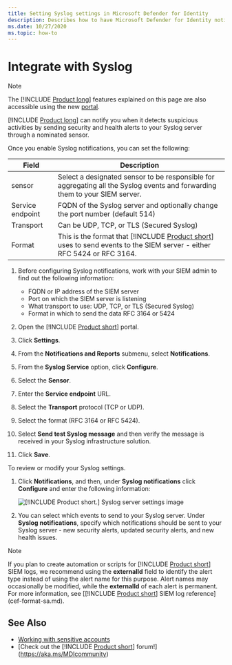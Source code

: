 ```yaml
---
title: Setting Syslog settings in Microsoft Defender for Identity
description: Describes how to have Microsoft Defender for Identity notify you (by email or by Defender for Identity event forwarding) when it detects suspicious activities
ms.date: 10/27/2020
ms.topic: how-to
---
```


# Integrate with Syslog

> [!NOTE]
> The [!INCLUDE [Product long](includes/product-long.md)] features explained on this page are also accessible using the new [portal](https://portal.cloudappsecurity.com).

[!INCLUDE [Product long](includes/product-long.md)] can notify you when it detects suspicious activities by sending security and health alerts to your Syslog server through a nominated sensor.

Once you enable Syslog notifications, you can set the following:

|Field|Description|
|---------|---------------|
|sensor|Select a designated sensor to be responsible for aggregating all the Syslog events and forwarding them to your SIEM server.|
|Service endpoint|FQDN of the Syslog server and optionally change the port number (default 514)|
|Transport|Can be UDP, TCP, or TLS (Secured Syslog)|
|Format|This is the format that [!INCLUDE [Product short](includes/product-short.md)] uses to send events to the SIEM server - either RFC 5424 or RFC 3164.|

1. Before configuring Syslog notifications, work with your SIEM admin to find out the following information:

    - FQDN or IP address of the SIEM server
    - Port on which the SIEM server is listening
    - What transport to use: UDP, TCP, or TLS (Secured Syslog)
    - Format in which to send the data RFC 3164 or 5424

1. Open the [!INCLUDE [Product short](includes/product-short.md)] portal.
1. Click **Settings**.
1. From the **Notifications and Reports** submenu, select **Notifications**.
1. From the **Syslog Service** option, click **Configure**.
1. Select the **Sensor**.
1. Enter the **Service endpoint** URL.
1. Select the **Transport** protocol (TCP or UDP).
1. Select the format (RFC 3164 or RFC 5424).
1. Select **Send test Syslog message** and then verify the message is received in your Syslog infrastructure solution.
1. Click **Save**.

To review or modify your Syslog settings.

1. Click **Notifications**, and then, under **Syslog notifications** click **Configure** and enter the following information:

    ![[!INCLUDE [Product short.](includes/product-short.md)] Syslog server settings image](media/syslog.png)

1. You can select which events to send to your Syslog server. Under **Syslog notifications**, specify which notifications should be sent to your Syslog server - new security alerts, updated security alerts, and new health issues.

> [!NOTE]
> If you plan to create automation or scripts for [!INCLUDE [Product short](includes/product-short.md)] SIEM logs, we recommend using the **externalId** field to identify the alert type instead of using the alert name for this purpose. Alert names may occasionally be modified, while the **externalId** of each alert is permanent. For more information, see [[!INCLUDE [Product short](includes/product-short.md)] SIEM log reference](cef-format-sa.md).

## See Also

- [Working with sensitive accounts](manage-sensitive-honeytoken-accounts.md)
- [Check out the [!INCLUDE [Product short](includes/product-short.md)] forum!](<https://aka.ms/MDIcommunity>)
